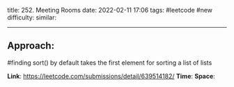 title: 252. Meeting Rooms
date: 2022-02-11 17:06
tags: #leetcode #new
difficulty:
similar: 

---
## Approach:

#finding 
sort() by default takes the first element for sorting a list of lists

**Link**: https://leetcode.com/submissions/detail/639514182/
**Time**:
**Space**: